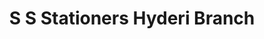 ---
title: "S S Stationers Hyderi Branch"
url: /karachi/s-s-stationers-hyderi-branch/
shop: office supplies
---